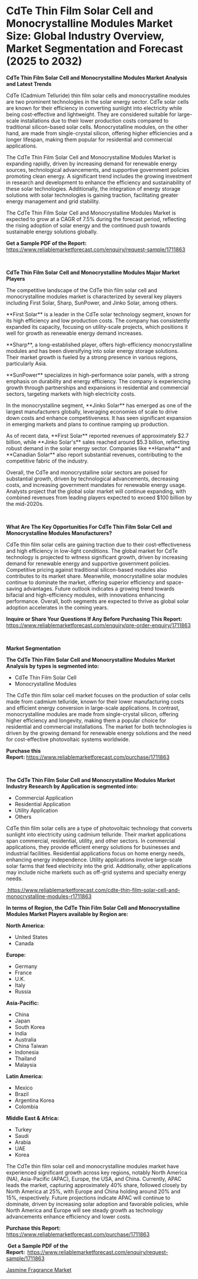 <p><h1>CdTe Thin Film Solar Cell and Monocrystalline Modules Market Size: Global Industry Overview, Market Segmentation and Forecast (2025 to 2032)</h1></p><p><strong>CdTe Thin Film Solar Cell and Monocrystalline Modules Market Analysis and Latest Trends</strong></p>
<p><p>CdTe (Cadmium Telluride) thin film solar cells and monocrystalline modules are two prominent technologies in the solar energy sector. CdTe solar cells are known for their efficiency in converting sunlight into electricity while being cost-effective and lightweight. They are considered suitable for large-scale installations due to their lower production costs compared to traditional silicon-based solar cells. Monocrystalline modules, on the other hand, are made from single-crystal silicon, offering higher efficiencies and a longer lifespan, making them popular for residential and commercial applications.</p><p>The CdTe Thin Film Solar Cell and Monocrystalline Modules Market is expanding rapidly, driven by increasing demand for renewable energy sources, technological advancements, and supportive government policies promoting clean energy. A significant trend includes the growing investment in research and development to enhance the efficiency and sustainability of these solar technologies. Additionally, the integration of energy storage solutions with solar technologies is gaining traction, facilitating greater energy management and grid stability.</p><p>The CdTe Thin Film Solar Cell and Monocrystalline Modules Market is expected to grow at a CAGR of 7.5% during the forecast period, reflecting the rising adoption of solar energy and the continued push towards sustainable energy solutions globally.</p></p>
<p><strong>Get a Sample PDF of the Report:&nbsp;</strong> <a href="https://www.reliablemarketforecast.com/enquiry/request-sample/1711863?utm_campaign=2783&utm_medium=2&utm_source=Github&utm_content=ia&utm_term=27032025&utm_id=cdte-thin-film-solar-cell-and-monocrystalline-modules">https://www.reliablemarketforecast.com/enquiry/request-sample/1711863</a></p>
<p>&nbsp;</p>
<p><strong>CdTe Thin Film Solar Cell and Monocrystalline Modules Major Market Players</strong></p>
<p><p>The competitive landscape of the CdTe thin film solar cell and monocrystalline modules market is characterized by several key players including First Solar, Sharp, SunPower, and Jinko Solar, among others. </p><p>**First Solar** is a leader in the CdTe solar technology segment, known for its high efficiency and low production costs. The company has consistently expanded its capacity, focusing on utility-scale projects, which positions it well for growth as renewable energy demand increases. </p><p>**Sharp**, a long-established player, offers high-efficiency monocrystalline modules and has been diversifying into solar energy storage solutions. Their market growth is fueled by a strong presence in various regions, particularly Asia.</p><p>**SunPower** specializes in high-performance solar panels, with a strong emphasis on durability and energy efficiency. The company is experiencing growth through partnerships and expansions in residential and commercial sectors, targeting markets with high electricity costs.</p><p>In the monocrystalline segment, **Jinko Solar** has emerged as one of the largest manufacturers globally, leveraging economies of scale to drive down costs and enhance competitiveness. It has seen significant expansion in emerging markets and plans to continue ramping up production.</p><p>As of recent data, **First Solar** reported revenues of approximately $2.7 billion, while **Jinko Solar's** sales reached around $5.3 billion, reflecting robust demand in the solar energy sector. Companies like **Hanwha** and **Canadian Solar** also report substantial revenues, contributing to the competitive fabric of the industry.</p><p>Overall, the CdTe and monocrystalline solar sectors are poised for substantial growth, driven by technological advancements, decreasing costs, and increasing government mandates for renewable energy usage. Analysts project that the global solar market will continue expanding, with combined revenues from leading players expected to exceed $100 billion by the mid-2020s.</p></p>
<p>&nbsp;</p>
<p><strong>What Are The Key Opportunities For CdTe Thin Film Solar Cell and Monocrystalline Modules Manufacturers?</strong></p>
<p><p>CdTe thin film solar cells are gaining traction due to their cost-effectiveness and high efficiency in low-light conditions. The global market for CdTe technology is projected to witness significant growth, driven by increasing demand for renewable energy and supportive government policies. Competitive pricing against traditional silicon-based modules also contributes to its market share. Meanwhile, monocrystalline solar modules continue to dominate the market, offering superior efficiency and space-saving advantages. Future outlook indicates a growing trend towards bifacial and high-efficiency modules, with innovations enhancing performance. Overall, both segments are expected to thrive as global solar adoption accelerates in the coming years.</p></p>
<p><strong>Inquire or Share Your Questions If Any Before Purchasing This Report:</strong> <a href="https://www.reliablemarketforecast.com/enquiry/pre-order-enquiry/1711863?utm_campaign=2783&utm_medium=2&utm_source=Github&utm_content=ia&utm_term=27032025&utm_id=cdte-thin-film-solar-cell-and-monocrystalline-modules">https://www.reliablemarketforecast.com/enquiry/pre-order-enquiry/1711863</a></p>
<p>&nbsp;</p>
<p><strong>Market Segmentation</strong></p>
<p><strong>The CdTe Thin Film Solar Cell and Monocrystalline Modules Market Analysis by types is segmented into:</strong></p>
<p><ul><li>CdTe Thin Film Solar Cell</li><li>Monocrystalline Modules</li></ul></p>
<p><p>The CdTe thin film solar cell market focuses on the production of solar cells made from cadmium telluride, known for their lower manufacturing costs and efficient energy conversion in large-scale applications. In contrast, monocrystalline modules are made from single-crystal silicon, offering higher efficiency and longevity, making them a popular choice for residential and commercial installations. The market for both technologies is driven by the growing demand for renewable energy solutions and the need for cost-effective photovoltaic systems worldwide.</p></p>
<p><strong>Purchase this Report:&nbsp;</strong><a href="https://www.reliablemarketforecast.com/purchase/1711863?utm_campaign=2783&utm_medium=2&utm_source=Github&utm_content=ia&utm_term=27032025&utm_id=cdte-thin-film-solar-cell-and-monocrystalline-modules">https://www.reliablemarketforecast.com/purchase/1711863</a></p>
<p>&nbsp;</p>
<p><strong>The CdTe Thin Film Solar Cell and Monocrystalline Modules Market Industry Research by Application is segmented into:</strong></p>
<p><ul><li>Commercial Application</li><li>Residential Application</li><li>Utility Application</li><li>Others</li></ul></p>
<p><p>CdTe thin film solar cells are a type of photovoltaic technology that converts sunlight into electricity using cadmium telluride. Their market applications span commercial, residential, utility, and other sectors. In commercial applications, they provide efficient energy solutions for businesses and industrial facilities. Residential applications focus on home energy needs, enhancing energy independence. Utility applications involve large-scale solar farms that feed electricity into the grid. Additionally, other applications may include niche markets such as off-grid systems and specialty energy needs.</p></p>
<p><a href="https://www.reliablemarketforecast.com/cdte-thin-film-solar-cell-and-monocrystalline-modules-r1711863?utm_campaign=2783&utm_medium=2&utm_source=Github&utm_content=ia&utm_term=27032025&utm_id=cdte-thin-film-solar-cell-and-monocrystalline-modules">&nbsp;https://www.reliablemarketforecast.com/cdte-thin-film-solar-cell-and-monocrystalline-modules-r1711863</a></p>
<p><strong>In terms of Region, the CdTe Thin Film Solar Cell and Monocrystalline Modules Market Players available by Region are:</strong></p>
<p>
    <p> <strong> North America: </strong>
        <ul>
            <li>United States</li>
            <li>Canada</li>
        </ul>
        </p> 
    <p> <strong> Europe: </strong>
        <ul>
            <li>Germany</li>
            <li>France</li>
            <li>U.K.</li>
            <li>Italy</li>
            <li>Russia</li>
        </ul>
        </p> 
    <p> <strong> Asia-Pacific: </strong>
        <ul>
            <li>China</li>
            <li>Japan</li>
            <li>South Korea</li>
            <li>India</li>
            <li>Australia</li>
            <li>China Taiwan</li>
            <li>Indonesia</li>
            <li>Thailand</li>
            <li>Malaysia</li>
        </ul>
        </p> 
    <p> <strong> Latin America: </strong>
        <ul>
            <li>Mexico</li>
            <li>Brazil</li>
            <li>Argentina Korea</li>
            <li>Colombia</li>
        </ul>
        </p> 
    <p> <strong> Middle East & Africa: </strong>
        <ul>
            <li>Turkey</li>
            <li>Saudi</li>
            <li>Arabia</li>
            <li>UAE</li>
            <li>Korea</li>
        </ul>
    </p>
    </p>
<p><p>The CdTe thin film solar cell and monocrystalline modules market have experienced significant growth across key regions, notably North America (NA), Asia-Pacific (APAC), Europe, the USA, and China. Currently, APAC leads the market, capturing approximately 40% share, followed closely by North America at 25%, with Europe and China holding around 20% and 15%, respectively. Future projections indicate APAC will continue to dominate, driven by increasing solar adoption and favorable policies, while North America and Europe will see steady growth as technology advancements enhance efficiency and lower costs.</p></p>
<p><strong>Purchase this Report: </strong><a href="https://www.reliablemarketforecast.com/purchase/1711863?utm_campaign=2783&utm_medium=2&utm_source=Github&utm_content=ia&utm_term=27032025&utm_id=cdte-thin-film-solar-cell-and-monocrystalline-modules">https://www.reliablemarketforecast.com/purchase/1711863</a></p>
<p>&nbsp;<strong>Get a Sample PDF of the Report:&nbsp;&nbsp;</strong><a href="https://www.reliablemarketforecast.com/enquiry/request-sample/1711863?utm_campaign=2783&utm_medium=2&utm_source=Github&utm_content=ia&utm_term=27032025&utm_id=cdte-thin-film-solar-cell-and-monocrystalline-modules">https://www.reliablemarketforecast.com/enquiry/request-sample/1711863</a></p>
<p><strong></strong></p>
<p><p><a href="https://github.com/vitrilaoire/Market-Research-Report-List-1/blob/main/jasmine-fragrance-market.md?utm_campaign=2783&utm_medium=2&utm_source=Github&utm_content=ia&utm_term=27032025&utm_id=cdte-thin-film-solar-cell-and-monocrystalline-modules">Jasmine Fragrance Market</a></p></p>